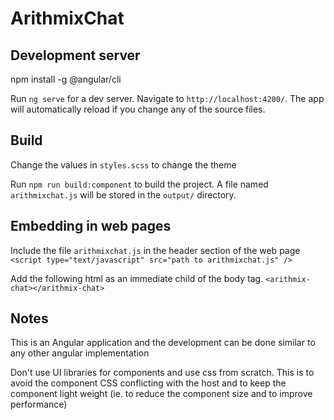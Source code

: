 # ArithmixChat

## Development server

npm install -g @angular/cli

Run `ng serve` for a dev server. Navigate to `http://localhost:4200/`. The app will automatically reload if you change any of the source files.

## Build

Change the values in `styles.scss` to change the theme

Run `npm run build:component` to build the project. A file named `arithmixchat.js` will be stored in the `output/` directory.

## Embedding in web pages

Include the file `arithmixchat.js` in the header section of the web page `<script type="text/javascript" src="path to arithmixchat.js" />`

Add the following html as an immediate child of the body tag. `<arithmix-chat></arithmix-chat>`

## Notes

This is an Angular application and the development can be done similar to any other angular implementation

Don't use UI libraries for components and use css from scratch. This is to avoid the component CSS conflicting with the host and to keep the component light weight (ie. to reduce the component size and to improve performance)
